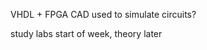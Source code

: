 <!-- SPDX-License-Identifier: zlib-acknowledgement -->
VHDL + FPGA
CAD used to simulate circuits?

study labs start of week, theory later
